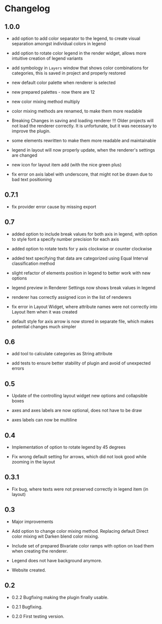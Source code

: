 # Changelog

## 1.0.0

- add option to add color separator to the legend, to create visual separation amongst individual colors in legend

- add option to rotate color legend in the render widget, allows more intuitive creation of legend variants

- add symbology in `Layers` window that shows color combinations for categories, this is saved in project and properly restored

- new default color palette when renderer is selected

- new prepared palettes - now there are 12

- new color mixing method multiply

- color mixing methods are renamed, to make them more readable

- Breaking Changes in saving and loading renderer !!! Older projects will not load the renderer correctly. It is unfortunate, but it was necessary to improve the plugin.

- some elements rewritten to make them more readable and maintainable

- legend in layout will now properly update, when the renderer's settings are changed

- new icon for layout item add (with the nice green plus)

- fix error on axis label with underscore, that might not be drawn due to bad text positioning

## 0.7.1

- fix provider error cause by missing export

## 0.7

  - added option to include break values for both axis in legend, with option to style font a specify number precision for each axis

  - added option to rotate texts for y axis clockwise or counter clockwise

  - added text specifying that data are categorized using Equal Interval classification method
  
  - slight refactor of elements position in legend to better work with new options

  - legend preview in Renderer Settings now shows break values in legend

  - renderer has correctly assigned icon in the list of renderers
  
  - fix error in Layout Widget, where attribute names were not correctly into Layout Item when it was created 

  - default style for axis arrow is now stored in separate file, which makes potential changes much simpler

## 0.6

  - add tool to calculate categories as String attribute

  - add tests to ensure better stability of plugin and avoid of unexpected errors

## 0.5

  - Update of the controlling layout widget new options and collapsible boxes

  - axes and axes labels are now optional, does not have to be draw

  - axes labels can now be multiline

## 0.4

  - Implementation of option to rotate legend by 45 degrees

  - Fix wrong default setting for arrows, which did not look good while zooming in the layout 

## 0.3.1

  - Fix bug, where texts were not preserved correctly in legend item (in layout)

## 0.3

  - Major improvements
  
  - Add option to change color mixing method. Replacing default Direct color mixing wit Darken blend color mixing.
    
  - Include set of prepared Bivariate color ramps with option on load them when creating the renderer.
  
  - Legend does not have background anymore.   
  
  - Website created.

## 0.2 

- 0.2.2 Bugfixing making the plugin finally usable.
  
- 0.2.1 Bugfixing.
  
- 0.2.0 First testing version.
